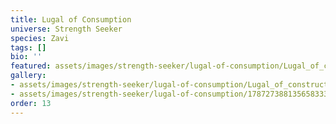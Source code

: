 ```yaml
---
title: Lugal of Consumption
universe: Strength Seeker
species: Zavi
tags: []
bio: ''
featured: assets/images/strength-seeker/lugal-of-consumption/Lugal_of_construction.png
gallery:
- assets/images/strength-seeker/lugal-of-consumption/Lugal_of_construction.png
- assets/images/strength-seeker/lugal-of-consumption/1787273881356583336_1.jpg
order: 13
---
```

